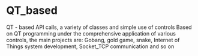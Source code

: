 # QT_based
QT - based API calls, a variety of classes and simple use of controls
Based on QT programming under the comprehensive application of various controls, the main projects are: Gobang, gold game, snake, Internet of Things system development, Socket_TCP communication and so on
